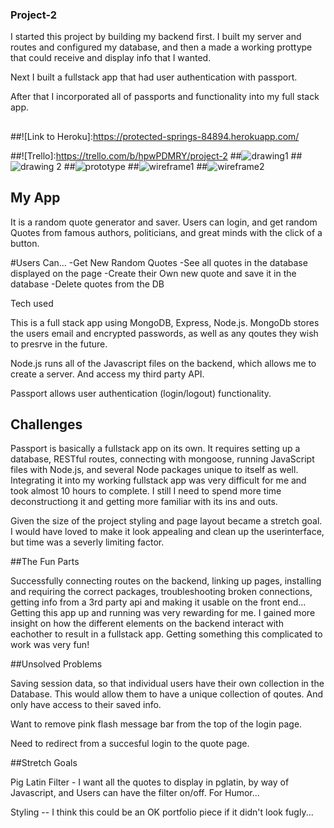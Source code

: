 ### Project-2

I started this project by building my backend first.  I built my server and routes and configured my database, and then a made a working prottype that could receive and display info that I wanted.

Next I built a fullstack app that had user authentication with passport.  

After that I incorporated all of passports and functionality into my full stack app.
##
##![Link to Heroku]:https://protected-springs-84894.herokuapp.com/

##![Trello]:https://trello.com/b/hpwPDMRY/project-2
##![drawing1](http://i.imgur.com/nKXrjdu.jpg?1)
##![drawing 2](http://i.imgur.com/rOkzpHl.jpg)
##![prototype](http://i.imgur.com/pC9f82x.png)
##![wireframe1](http://i.imgur.com/aAySVF4.png)
##![wireframe2](http://i.imgur.com/0u3ugs8.png)


## My App

It is a random quote generator and saver.  Users can login, and get random Quotes from famous authors, politicians, and great minds with the click of a button. 

#Users Can...
-Get New Random Quotes
-See all quotes in the database displayed on the page
-Create their Own new quote and save it in the database
-Delete quotes from the DB


Tech used

This is a full stack app using MongoDB, Express, Node.js.  MongoDb stores the users email and encrypted passwords, as well as any qoutes they wish to presrve in the future.

Node.js runs all of the Javascript files on the backend, which allows me to create a server.  And access my third party API.

Passport allows user authentication (login/logout) functionality.


## Challenges

Passport is basically a fullstack app on its own.  It requires setting up a database, RESTful routes, connecting with mongoose, running JavaScript files with Node.js, and several Node packages unique to itself as well.  
	Integrating it into my working fullstack app was very difficult for me and took almost 10 hours to complete.
I still I need to spend more time deconstructiong it and getting more familiar with its ins and outs.  

Given the size of the project styling and page layout became a stretch goal.  I would have loved to make it look appealing and clean up the userinterface, but time was a severly limiting factor.


##The Fun Parts

Successfully connecting routes on the backend, linking up pages, installing and requiring the correct packages, troubleshooting broken connections, getting info from a 3rd party api and making it usable on the front end...
	Getting this app up and running was very rewarding for me.  I gained more insight on how the different elements on the backend interact with eachother to result in a fullstack app.  Getting something this complicated to work was very fun!



##Unsolved Problems

Saving session data, so that individual users have their own collection in the Database.  This would allow them to have a unique collection of qoutes. And only have access to their saved info.

Want to remove pink flash message bar from the top of the login page.

Need to redirect from a succesful login to the quote page.

##Stretch Goals

Pig Latin Filter - I want all the quotes to display in pglatin, by way of Javascript, and Users can have the filter on/off. For Humor...

Styling -- I think this could be an OK portfolio piece if it didn't look fugly...



